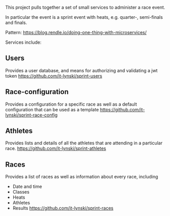 This project pulls together a set of small services to administer a race event.

In particular the event is a sprint event with heats, e.g. quarter-, semi-finals and finals.

Pattern:
https://blog.rendle.io/doing-one-thing-with-microservices/

Services include:
## Users
Provides a user database, and means for authorizing and validating a jwt token
https://github.com/it-lynski/sprint-users

## Race-configuration
Provides a configuration for a specific race as well as a default configuration that can be used as a template
https://github.com/it-lynski/sprint-race-config

## Athletes
Provides lists and details of all the athletes that are attending in a particular race.
https://github.com/it-lynski/sprint-athletes

## Races
Provides a list of races as well as information about every race, including
* Date and time
* Classes
* Heats
* Athletes
* Results
https://github.com/it-lynski/sprint-races
